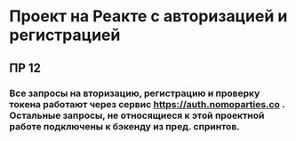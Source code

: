 # Проект на Реакте с авторизацией и регистрацией

## ПР 12
### Все запросы на вторизацию, регистрацию и проверку токена работают через сервис https://auth.nomoparties.co . Остальные запросы, не относящиеся к этой проектной работе подключены к бэкенду из пред. спринтов.